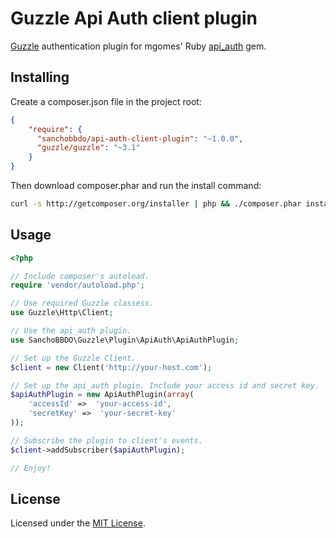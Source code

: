 Guzzle Api Auth client plugin
=============================

[Guzzle](http://guzzlephp.org/) authentication plugin for mgomes' Ruby [api_auth](https://github.com/mgomes/api_auth) gem.

Installing
----------

Create a composer.json file in the project root:

```json
{
    "require": {
      "sanchobbdo/api-auth-client-plugin": "~1.0.0",
      "guzzle/guzzle": "~3.1"
    }
}
```

Then download composer.phar and run the install command:

```bash
curl -s http://getcomposer.org/installer | php && ./composer.phar install
```

Usage
-----

```php
<?php

// Include composer's autoload.
require 'vendor/autoload.php';

// Use required Guzzle classess.
use Guzzle\Http\Client;

// Use the api_auth plugin.
use SanchoBBDO\Guzzle\Plugin\ApiAuth\ApiAuthPlugin;

// Set up the Guzzle Client.
$client = new Client('http://your-host.com');

// Set up the api_auth plugin. Include your access id and secret key.
$apiAuthPlugin = new ApiAuthPlugin(array(
    'accessId' =>  'your-access-id',
    'secretKey' =>  'your-secret-key'
));

// Subscribe the plugin to client's events.
$client->addSubscriber($apiAuthPlugin);

// Enjoy!
```

License
-------

Licensed under the [MIT License](http://opensource.org/licenses/MIT).
